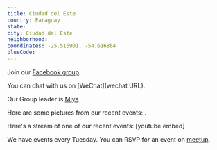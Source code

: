 ```yaml
---
title: Ciudad del Este
country: Paraguay
state: 
city: Ciudad del Este
neighborhood: 
coordinates: -25.516901, -54.616864
plusCode:
---
```

Join our [Facebook group](https://www.facebook.com/groups/free.code.camp.ciudad.del.este).

You can chat with us on [WeChat](wechat URL).

Our Group leader is [Miya](freecodecamp.org/miya)

Here are some pictures from our recent events:
![]().

Here's a stream of one of our recent events:
[youtube embed]

We have events every Tuesday. You can RSVP for an event on [meetup](meetupurl).
